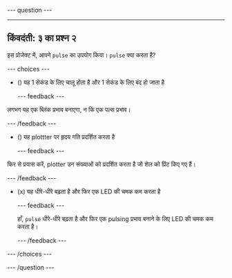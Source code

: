 
--- question ---

---
किंवदंती: ३ का प्रश्न २
---

इस प्रोजेक्ट में, आपने `pulse` का उपयोग किया। `pulse` क्या करता है?

--- choices ---

- () यह 1 सेकंड के लिए चालू होता है और 1 सेकंड के लिए बंद हो जाता है

  --- feedback ---

लगभग यह एक ब्लिंक प्रभाव बनाएगा, न कि एक पल्स प्रभाव।

  --- /feedback ---

- () यह plottter पर हृदय गति प्रदर्शित करता है

  --- feedback ---

फिर से प्रयास करें, plotter उन संख्याओं को प्रदर्शित करता है जो शेल को प्रिंट किए गए हैं।

  --- /feedback ---

- (x) यह धीरे-धीरे बढ़ता है और फिर एक LED की चमक कम करता है

  --- feedback ---

  हाँ, `pulse` धीरे-धीरे बढ़ता है और फिर एक pulsing प्रभाव बनाने के लिए LED की चमक कम करता है।

  --- /feedback ---


--- /choices ---

--- /question ---
